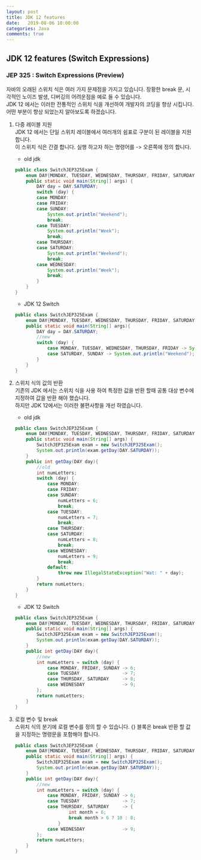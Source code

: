 ```yaml
---
layout: post
title: JDK 12 features
date:   2019-08-06 10:00:00
categories: Java
comments: true 
---
```


JDK 12 features (Switch Expressions)
-------------------------

### JEP 325 : Switch Expressions (Preview)

자바의 오래된 스위치 식은 여러 가지 문제점을 가지고 있습니다. 장황한 break 문, 시각적인 노이즈 발생, 디버깅의 어려운점을 예로 들 수 있습니다.  
JDK 12 에서는 이러한 전통적인 스위치 식을 개선하여 개발자의 코딩을 향상 시킵니다.  
어떤 부분이 향상 되었는지 알아보도록 하겠습니다. 

1. 다중 레이블 지원  
    JDK 12 에서는 단일 스위치 레이블에서 여러개의 쉼표로 구분이 된 레이블을 지원 합니다.  
    이 스위치 식은 간결 합니다. 실행 하고자 하는 명령어를 -> 오른쪽에 정의 합니다. 
    
    - old jdk
    ```java
    public class SwitchJEP325Exam {
        enum DAY{MONDAY, TUESDAY, WEDNESDAY, THURSDAY, FRIDAY, SATURDAY, SUNDAY };
        public static void main(String[] args) {
            DAY day = DAY.SATURDAY;
            switch (day) {
            case MONDAY:
            case FRIDAY:
            case SUNDAY:
                System.out.println("Weekend");
                break;
            case TUESDAY:
                System.out.println("Week");
                break;
            case THURSDAY:
            case SATURDAY:
                System.out.println("Weekend");
                break;
            case WEDNESDAY:
                System.out.println("Week");
                break;
            }
        }
    }
    ```
    
    - JDK 12 Switch
    ```java
    public class SwitchJEP325Exam {
        enum DAY{MONDAY, TUESDAY, WEDNESDAY, THURSDAY, FRIDAY, SATURDAY, SUNDAY };
        public static void main(String[] args){
            DAY day = DAY.SATURDAY;
            //new
            switch (day) {
                case MONDAY, TUESDAY, WEDNESDAY, THURSDAY, FRIDAY -> System.out.println("Week");
                case SATURDAY, SUNDAY -> System.out.println("Weekend");
            }
        }
    }
    ```

2. 스위치 식의 값의 반환  
    기존의 JDK 에서는 스위치 식을 사용 하여 특정한 값을 반환 할때 공통 대상 변수에 지정하여 값을 반환 해야 했습니다.  
    하지만 JDK 12에서는 이러한 불편사항을 개선 하였습니다.
    
    - old jdk
    ```java
    public class SwitchJEP325Exam {
        enum DAY{MONDAY, TUESDAY, WEDNESDAY, THURSDAY, FRIDAY, SATURDAY, SUNDAY };
        public static void main(String[] args) {
            SwitchJEP325Exam exam = new SwitchJEP325Exam();
            System.out.println(exam.getDay(DAY.SATURDAY));
        }
        public int getDay(DAY day){
            //old
            int numLetters;
            switch (day) {
                case MONDAY:
                case FRIDAY:
                case SUNDAY:
                    numLetters = 6;
                    break;
                case TUESDAY:
                    numLetters = 7;
                    break;
                case THURSDAY:
                case SATURDAY:
                    numLetters = 8;
                    break;
                case WEDNESDAY:
                    numLetters = 9;
                    break;
                default:
                    throw new IllegalStateException("Wat: " + day);
            }
            return numLetters;
        }
    }
    ```
    
    - JDK 12 Switch
    ```java
    public class SwitchJEP325Exam {
        enum DAY{MONDAY, TUESDAY, WEDNESDAY, THURSDAY, FRIDAY, SATURDAY, SUNDAY };
        public static void main(String[] args) {
            SwitchJEP325Exam exam = new SwitchJEP325Exam();
            System.out.println(exam.getDay(DAY.SATURDAY));
        }
        public int getDay(DAY day){
            //new
            int numLetters = switch (day) {
                case MONDAY, FRIDAY, SUNDAY -> 6;
                case TUESDAY                -> 7;
                case THURSDAY, SATURDAY     -> 8;
                case WEDNESDAY              -> 9;
            };
            return numLetters;
        }
    }
    ```

3. 로컬 변수 및 break  
    스위치 식의 분기에 로컬 변수를 정의 할 수 있습니다. {} 블록은 break 반환 할 값을 지정하는 명령문을 포함해야 합니다.
    
    ```java
    public class SwitchJEP325Exam {
        enum DAY{MONDAY, TUESDAY, WEDNESDAY, THURSDAY, FRIDAY, SATURDAY, SUNDAY };
        public static void main(String[] args) {
            SwitchJEP325Exam exam = new SwitchJEP325Exam();
            System.out.println(exam.getDay(DAY.SATURDAY));
        }
        public int getDay(DAY day){
            //new
            int numLetters = switch (day) {
                case MONDAY, FRIDAY, SUNDAY -> 6;
                case TUESDAY                -> 7;
                case THURSDAY, SATURDAY     -> {
                        int month = 6;
                        break month > 6 ? 10 : 8;
                    }
                case WEDNESDAY              -> 9;
            };
            return numLetters;
        }
    }
    ```



